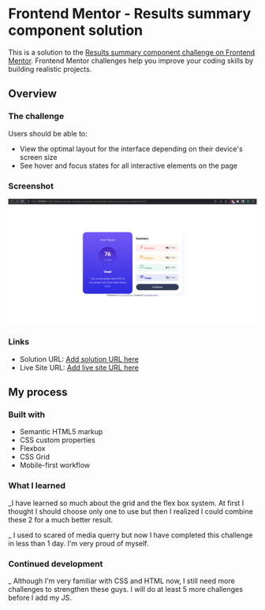 # Frontend Mentor - Results summary component solution

This is a solution to the [Results summary component challenge on Frontend Mentor](https://www.frontendmentor.io/challenges/results-summary-component-CE_K6s0maV). Frontend Mentor challenges help you improve your coding skills by building realistic projects. 



## Overview

### The challenge

Users should be able to:

- View the optimal layout for the interface depending on their device's screen size
- See hover and focus states for all interactive elements on the page

### Screenshot

![](./screenshot.png)

### Links

- Solution URL: [Add solution URL here](https://github.com/RaidEyes/2nd-challenge-result-summary-card)
- Live Site URL: [Add live site URL here](https://your-live-site-url.com)

## My process

### Built with

- Semantic HTML5 markup
- CSS custom properties
- Flexbox
- CSS Grid
- Mobile-first workflow


### What I learned

_I have learned so much about the grid and the flex box system. At first I thought I should choose only one to use but then I realized I could combine these 2 for a much better result.

_ I used to scared of media querry but now I have completed this challenge in less than 1 day. I'm very proud of myself.

### Continued development

_ Although I'm very familiar with CSS and HTML now, I still need more challenges to strengthen these guys. I will do at least 5 more challenges before I add my JS.


